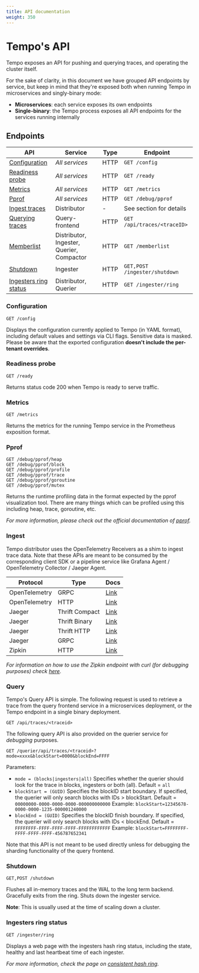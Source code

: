 ```yaml
---
title: API documentation
weight: 350
---
```


# Tempo's API

Tempo exposes an API for pushing and querying traces, and operating the cluster itself.

For the sake of clarity, in this document we have grouped API endpoints by service, but keep in mind that they're exposed both when running Tempo in microservices and singly-binary mode:
- **Microservices**: each service exposes its own endpoints
- **Single-binary**: the Tempo process exposes all API endpoints for the services running internally

## Endpoints

| API | Service | Type | Endpoint |
| --- | ------- | ---- | -------- |
| [Configuration](#configuration) | _All services_ |  HTTP | `GET /config` |
| [Readiness probe](#readiness-probe) | _All services_ |  HTTP | `GET /ready` |
| [Metrics](#metrics) | _All services_ |  HTTP | `GET /metrics` |
| [Pprof](#pprof) | _All services_ |  HTTP | `GET /debug/pprof` |
| [Ingest traces](#ingest) | Distributor |  - | See section for details |
| [Querying traces](#query) | Query-frontend |  HTTP | `GET /api/traces/<traceID>` |
| [Memberlist](#memberlist) | Distributor, Ingester, Querier, Compactor |  HTTP | `GET /memberlist` |
| [Shutdown](#shutdown) | Ingester |  HTTP | `GET,POST /ingester/shutdown` |
| [Ingesters ring status](#ingesters-ring-status) | Distributor, Querier |  HTTP | `GET /ingester/ring` |


### Configuration

```
GET /config
```

Displays the configuration currently applied to Tempo (in YAML format), including default values and settings via CLI flags.
Sensitive data is masked. Please be aware that the exported configuration **doesn't include the per-tenant overrides**.


### Readiness probe

```
GET /ready
```

Returns status code 200 when Tempo is ready to serve traffic.

### Metrics

```
GET /metrics
```

Returns the metrics for the running Tempo service in the Prometheus exposition format.

### Pprof

```
GET /debug/pprof/heap
GET /debug/pprof/block
GET /debug/pprof/profile
GET /debug/pprof/trace
GET /debug/pprof/goroutine
GET /debug/pprof/mutex
```

Returns the runtime profiling data in the format expected by the pprof visualization tool.
There are many things which can be profiled using this including heap, trace, goroutine, etc.

_For more information, please check out the official documentation of [pprof](https://golang.org/pkg/net/http/pprof/)._

### Ingest

Tempo distributor uses the OpenTelemetry Receivers as a shim to ingest trace data.
Note that these APIs are meant to be consumed by the corresponding client SDK or a pipeline service like Grafana 
Agent / OpenTelemetry Collector / Jaeger Agent.

|  Protocol | Type | Docs | 
|  -------- | ---- | ---- |
|  OpenTelemetry | GRPC | [Link](https://github.com/open-telemetry/opentelemetry-specification/blob/main/specification/protocol/otlp.md) |
|  OpenTelemetry | HTTP | [Link](https://github.com/open-telemetry/opentelemetry-specification/blob/main/specification/protocol/otlp.md) |
|  Jaeger | Thrift Compact | [Link](https://www.jaegertracing.io/docs/latest/apis/#span-reporting-apis) |
|  Jaeger | Thrift Binary | [Link](https://www.jaegertracing.io/docs/latest/apis/#span-reporting-apis) |
|  Jaeger | Thrift HTTP |  [Link](https://www.jaegertracing.io/docs/latest/apis/#span-reporting-apis) |
|  Jaeger | GRPC | [Link](https://www.jaegertracing.io/docs/latest/apis/#span-reporting-apis) |
|  Zipkin | HTTP | [Link](https://zipkin.io/zipkin-api/) |

_For information on how to use the Zipkin endpoint with curl (for debugging purposes) check [here](pushing-spans-with-http)._ 

### Query

Tempo's Query API is simple. The following request is used to retrieve a trace from the query frontend service in 
a microservices deployment, or the Tempo endpoint in a single binary deployment.

```
GET /api/traces/<traceid>
```

The following query API is also provided on the querier service for _debugging_ purposes.

```
GET /querier/api/traces/<traceid>?mode=xxxx&blockStart=0000&blockEnd=FFFF
```
Parameters:
- `mode = (blocks|ingesters|all)`
  Specifies whether the querier should look for the trace in blocks, ingesters or both (all).
  Default = `all`
- `blockStart = (GUID)`
  Specifies the blockID start boundary. If specified, the querier will only search blocks with IDs > blockStart.
  Default = `00000000-0000-0000-0000-000000000000`
  Example: `blockStart=12345678-0000-0000-1235-000001240000`
- `blockEnd = (GUID)`
  Specifies the blockID finish boundary. If specified, the querier will only search blocks with IDs < blockEnd.
  Default = `FFFFFFFF-FFFF-FFFF-FFFF-FFFFFFFFFFFF`
  Example: `blockStart=FFFFFFFF-FFFF-FFFF-FFFF-456787652341`

Note that this API is not meant to be used directly unless for debugging the sharding functionality of the query 
frontend.

### Shutdown

```
GET,POST /shutdown
```

Flushes all in-memory traces and the WAL to the long term backend. Gracefully exits from the ring. Shuts down the 
ingester service.

**Note**: This is usually used at the time of scaling down a cluster.

### Ingesters ring status

```
GET /ingester/ring
```

Displays a web page with the ingesters hash ring status, including the state, healthy and last heartbeat time of each ingester.

_For more information, check the page on [consistent hash ring](../operations/consistent_hash_ring)._

